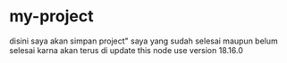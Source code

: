 # my-project
disini saya akan simpan project" saya yang sudah selesai maupun belum selesai karna akan terus di update
this node use version 18.16.0
